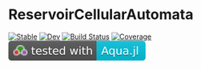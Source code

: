 # ReservoirCellularAutomata

[![Stable](https://img.shields.io/badge/docs-stable-blue.svg)](https://MartinuzziFrancesco.github.io/ReservoirCellularAutomata.jl/stable/)
[![Dev](https://img.shields.io/badge/docs-dev-blue.svg)](https://MartinuzziFrancesco.github.io/ReservoirCellularAutomata.jl/dev/)
[![Build Status](https://github.com/MartinuzziFrancesco/ReservoirCellularAutomata.jl/actions/workflows/CI.yml/badge.svg?branch=main)](https://github.com/MartinuzziFrancesco/ReservoirCellularAutomata.jl/actions/workflows/CI.yml?query=branch%3Amain)
[![Coverage](https://codecov.io/gh/MartinuzziFrancesco/ReservoirCellularAutomata.jl/branch/main/graph/badge.svg)](https://codecov.io/gh/MartinuzziFrancesco/ReservoirCellularAutomata.jl)
[![Aqua](https://raw.githubusercontent.com/JuliaTesting/Aqua.jl/master/badge.svg)](https://github.com/JuliaTesting/Aqua.jl)
